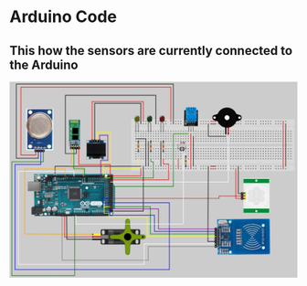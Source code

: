# Arduino Code

## This how the sensors are currently connected to the Arduino
![My Image](../Docs/ArduinoConnections.jpg)
